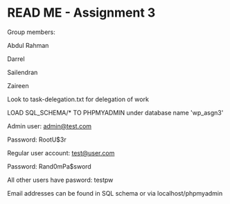 # READ ME - Assignment 3

Group members:

Abdul Rahman

Darrel

Sailendran

Zaireen


Look to task-delegation.txt for delegation of work



LOAD SQL_SCHEMA/* TO PHPMYADMIN under database name 'wp_asgn3'


Admin user: admin@test.com

Password: RootU$3r


Regular user account: test@user.com

Password: Rand0mPa$sword


All other users have pasword: testpw

Email addresses can be found in SQL schema or via localhost/phpmyadmin
